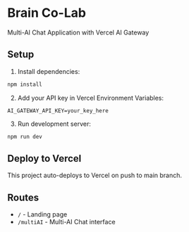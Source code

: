 # Brain Co-Lab

Multi-AI Chat Application with Vercel AI Gateway

## Setup

1. Install dependencies:
```bash
npm install
```

2. Add your API key in Vercel Environment Variables:
```
AI_GATEWAY_API_KEY=your_key_here
```

3. Run development server:
```bash
npm run dev
```

## Deploy to Vercel

This project auto-deploys to Vercel on push to main branch.

## Routes

- `/` - Landing page
- `/multiAI` - Multi-AI Chat interface